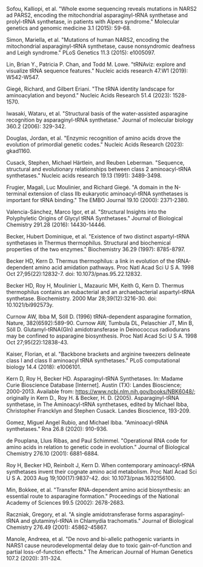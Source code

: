Sofou, Kalliopi, et al. "Whole exome sequencing reveals mutations in NARS2 ad PARS2, encoding the mitochondrial asparaginyl-tRNA synthetase and prolyl-tRNA synthetase, in patients with Alpers syndrome." Molecular genetics and genomic medicine 3.1 (2015): 59-68.

Simon, Mariella, et al. "Mutations of human NARS2, encoding the mitochondrial asparaginyl-tRNA synthetase, cause nonsyndromic deafness and Leigh syndrome." PLoS Genetics 11.3 (2015): e1005097.

Lin, Brian Y., Patricia P. Chan, and Todd M. Lowe. "tRNAviz: explore and visualize tRNA sequence features." Nucleic acids research 47.W1 (2019): W542-W547.

Giegé, Richard, and Gilbert Eriani. "The tRNA identity landscape for aminoacylation and beyond." Nucleic Acids Research 51.4 (2023): 1528-1570.


Iwasaki, Wataru, et al. "Structural basis of the water-assisted asparagine recognition by asparaginyl-tRNA synthetase." Journal of molecular biology 360.2 (2006): 329-342.


Douglas, Jordan, et al. "Enzymic recognition of amino acids drove the evolution of primordial genetic codes." Nucleic Acids Research (2023): gkad1160.

Cusack, Stephen, Michael Härtlein, and Reuben Leberman. "Sequence, structural and evolutionary relationships between class 2 aminoacyl-tRNA synthetases." Nucleic acids research 19.13 (1991): 3489-3498.



Frugier, Magali, Luc Moulinier, and Richard Giegé. "A domain in the N-terminal extension of class IIb eukaryotic aminoacyl-tRNA synthetases is important for tRNA binding." The EMBO Journal 19.10 (2000): 2371-2380.



Valencia-Sánchez, Marco Igor, et al. "Structural Insights into the Polyphyletic Origins of Glycyl tRNA Synthetases." Journal of Biological Chemistry 291.28 (2016): 14430-14446.


Becker, Hubert Dominique, et al. "Existence of two distinct aspartyl-tRNA synthetases in Thermus thermophilus. Structural and biochemical properties of the two enzymes." Biochemistry 36.29 (1997): 8785-8797.

Becker HD, Kern D. Thermus thermophilus: a link in evolution of the tRNA-dependent amino acid amidation pathways. Proc Natl Acad Sci U S A. 1998 Oct 27;95(22):12832-7. doi: 10.1073/pnas.95.22.12832.

Becker HD, Roy H, Moulinier L, Mazauric MH, Keith G, Kern D. Thermus thermophilus contains an eubacterial and an archaebacterial aspartyl-tRNA synthetase. Biochemistry. 2000 Mar 28;39(12):3216-30. doi: 10.1021/bi992573y.

Curnow AW, Ibba M, Söll D. (1996) tRNA-dependent asparagine formation, Nature, 382(6592):589-90.
Curnow AW, Tumbula DL, Pelaschier JT, Min B, Söll D. Glutamyl-tRNA(Gln) amidotransferase in Deinococcus radiodurans may be confined to asparagine biosynthesis. Proc Natl Acad Sci U S A. 1998 Oct 27;95(22):12838-43.

Kaiser, Florian, et al. "Backbone brackets and arginine tweezers delineate class I and class II aminoacyl tRNA synthetases." PLoS computational biology 14.4 (2018): e1006101.

Kern D, Roy H, Becker HD. Asparaginyl-tRNA Synthetases. In: Madame Curie Bioscience Database [Internet]. Austin (TX): Landes Bioscience; 2000-2013. Available from: https://www.ncbi.nlm.nih.gov/books/NBK6048/; originally in Kern D., Roy H. & Becker, H. D. (2005). Asparaginyl-tRNA synthetase, in The Aminoacyl-tRNA synthetases, edited by Michael Ibba, Christopher Francklyn and Stephen Cusack. Landes Bioscience, 193-209.



Gomez, Miguel Angel Rubio, and Michael Ibba. "Aminoacyl-tRNA synthetases." Rna 26.8 (2020): 910-936.



de Pouplana, Lluıs Ribas, and Paul Schimmel. "Operational RNA code for amino acids in relation to genetic code in evolution." Journal of Biological Chemistry 276.10 (2001): 6881-6884.



Roy H, Becker HD, Reinbolt J, Kern D. When contemporary aminoacyl-tRNA synthetases invent their cognate amino acid metabolism. Proc Natl Acad Sci U S A. 2003 Aug 19;100(17):9837-42. doi: 10.1073/pnas.1632156100.

Min, Bokkee, et al. "Transfer RNA-dependent amino acid biosynthesis: an essential route to asparagine formation." Proceedings of the National Academy of Sciences 99.5 (2002): 2678-2683.


Raczniak, Gregory, et al. "A single amidotransferase forms asparaginyl-tRNA and glutaminyl-tRNA in Chlamydia trachomatis." Journal of Biological Chemistry 276.49 (2001): 45862-45867.

Manole, Andreea, et al. "De novo and bi-allelic pathogenic variants in NARS1 cause neurodevelopmental delay due to toxic gain-of-function and partial loss-of-function effects." The American Journal of Human Genetics 107.2 (2020): 311-324.
